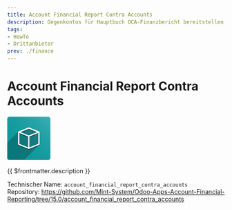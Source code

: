 ```yaml
---
title: Account Financial Report Contra Accounts
description: Gegenkontos für Hauptbuch OCA-Finanzbericht bereitstellen.
tags:
- HowTo
- Drittanbieter
prev: ./finance
---
```

# Account Financial Report Contra Accounts
![icon_oms_box](attachments/icon_oms_box.png)

{{ $frontmatter.description }}

Technischer Name: `account_financial_report_contra_accounts`\
Repository: <https://github.com/Mint-System/Odoo-Apps-Account-Financial-Reporting/tree/15.0/account_financial_report_contra_accounts>